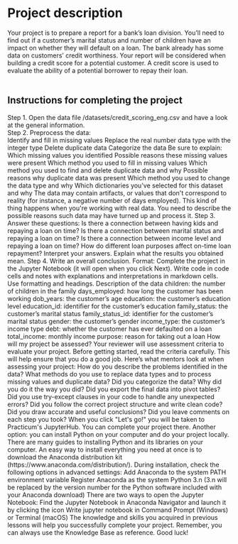 <h1>Project description</h1>
Your project is to prepare a report for a bank’s loan division. You’ll need to find out if a customer’s marital status and number of children have an impact on whether they will default on a loan. 
The bank already has some data on customers’ credit worthiness.
Your report will be considered when building a credit score for a potential customer. A credit score is used to evaluate the ability of a potential borrower to repay their loan.<br><br>

<h2>Instructions for completing the project</h2>
Step 1. Open the data file /datasets/credit_scoring_eng.csv and have a look at the general information.<br>
Step 2. Preprocess the data:<br>
Identify and fill in missing values
Replace the real number data type with the integer type
Delete duplicate data
Categorize the data
Be sure to explain:
Which missing values you identified
Possible reasons these missing values were present
Which method you used to fill in missing values
Which method you used to find and delete duplicate data and why
Possible reasons why duplicate data was present
Which method you used to change the data type and why
Which dictionaries you've selected for this dataset and why
The data may contain artifacts, or values that don't correspond to reality (for instance, a negative number of days employed). This kind of thing happens when you're working with real data. You need to describe the possible reasons such data may have turned up and process it.
Step 3. Answer these questions:
Is there a connection between having kids and repaying a loan on time?
Is there a connection between marital status and repaying a loan on time?
Is there a connection between income level and repaying a loan on time?
How do different loan purposes affect on-time loan repayment?
Interpret your answers. Explain what the results you obtained mean.
Step 4. Write an overall conclusion.
Format:
Complete the project in the Jupyter Notebook (it will open when you click Next). Write code in code cells and notes with explanations and interpretations in markdown cells. Use formatting and headings.
Description of the data
children: the number of children in the family
days_employed: how long the customer has been working
dob_years: the customer’s age
education: the customer’s education level
education_id: identifier for the customer’s education
family_status: the customer’s marital status
family_status_id: identifier for the customer’s marital status
gender: the customer’s gender
income_type: the customer’s income type
debt: whether the customer has ever defaulted on a loan
total_income: monthly income
purpose: reason for taking out a loan
How will my project be assessed?
Your reviewer will use assessment criteria to evaluate your project. Before getting started, read the criteria carefully. This will help ensure that you do a good job.
Here’s what mentors look at when assessing your project:
How do you describe the problems identified in the data?
What methods do you use to replace data types and to process missing values and duplicate data?
Did you categorize the data? Why did you do it the way you did?
Did you export the final data into pivot tables?
Did you use try-except clauses in your code to handle any unexpected errors?
Did you follow the correct project structure and write clean code?
Did you draw accurate and useful conclusions?
Did you leave comments on each step you took?
When you click "Let's go!" you will be taken to Practicum's JupyterHub. You can complete your project there.
Another option: you can install Python on your computer and do your project locally. There are many guides to installing Python and its libraries on your computer.
An easy way to install everything you need at once is to download the Anaconda distribution kit (https://www.anaconda.com/distribution/). During installation, check the following options in advanced settings:
Add Anaconda to the system PATH environment variable
Register Anaconda as the system Python 3.n (3.n will be replaced by the version number for the Python software included with your Anaconda download)
There are two ways to open the Jupyter Notebook:
Find the Jupyter Notebook in Anaconda Navigator and launch it by clicking the icon
Write jupyter notebook in Command Prompt (Windows) or Terminal (macOS)
The knowledge and skills you acquired in previous lessons will help you successfully complete your project.
Remember, you can always use the Knowledge Base as reference.
Good luck!
